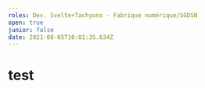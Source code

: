 ```yaml
---
roles: Dev. Svelte+Tachyons - Fabrique numérique/SGDSN
open: true
junior: false
date: 2021-08-05T10:01:35.634Z
---
```

# test
